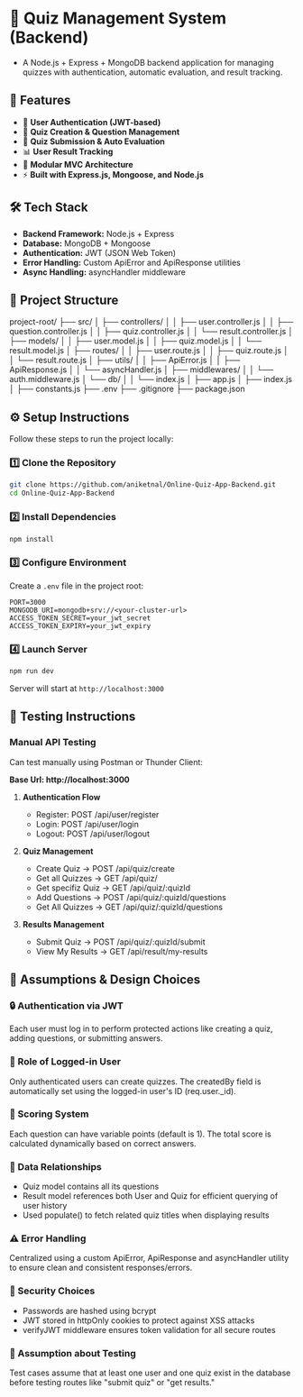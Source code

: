 # 🧠 Quiz Management System (Backend)

- A Node.js + Express + MongoDB backend application for managing quizzes with authentication,        automatic evaluation, and result tracking.

## 🚀 Features

- 👤 **User Authentication (JWT-based)**
- 🧾 **Quiz Creation & Question Management**
- 🧩 **Quiz Submission & Auto Evaluation**
- 📊 **User Result Tracking**
- 🧱 **Modular MVC Architecture**
- ⚡ **Built with Express.js, Mongoose, and Node.js**

## 🛠️ Tech Stack

- **Backend Framework:** Node.js + Express
- **Database:** MongoDB + Mongoose
- **Authentication:** JWT (JSON Web Token)
- **Error Handling:** Custom ApiError and ApiResponse utilities
- **Async Handling:** asyncHandler middleware

## 🧩 Project Structure

project-root/
├── src/
│   ├── controllers/
│   │   ├── user.controller.js
│   │   ├── question.controller.js
│   │   ├── quiz.controller.js
│   │   └── result.controller.js
│   ├── models/
│   │   ├── user.model.js
│   │   ├── quiz.model.js
│   │   └── result.model.js
│   ├── routes/
│   │   ├── user.route.js
│   │   ├── quiz.route.js
│   │   └── result.route.js
│   ├── utils/
│   │   ├── ApiError.js
│   │   ├── ApiResponse.js
│   │   └── asyncHandler.js
│   ├── middlewares/
│   │   └── auth.middleware.js
│   └── db/
│   │    └── index.js
│   ├── app.js
│   ├── index.js
│   ├── constants.js
├── .env
├── .gitignore
├── package.json

## ⚙️ Setup Instructions

Follow these steps to run the project locally:

### 1️⃣ Clone the Repository
```bash
git clone https://github.com/aniketnal/Online-Quiz-App-Backend.git
cd Online-Quiz-App-Backend
```

### 2️⃣ Install Dependencies
```bash
npm install
```

### 3️⃣ Configure Environment
Create a `.env` file in the project root:
```env
PORT=3000
MONGODB_URI=mongodb+srv://<your-cluster-url>
ACCESS_TOKEN_SECRET=your_jwt_secret
ACCESS_TOKEN_EXPIRY=your_jwt_expiry
```

### 4️⃣ Launch Server
```bash
npm run dev
```

Server will start at `http://localhost:3000`

## 🧪 Testing Instructions

### Manual API Testing
Can test manually using Postman or Thunder Client:

**Base Url: http://localhost:3000**

1. **Authentication Flow**
    - Register: POST /api/user/register
    - Login: POST /api/user/login
    - Logout: POST /api/user/logout

2. **Quiz Management**
    - Create Quiz → POST /api/quiz/create
    - Get all Quizzes -> GET /api/quiz/
    - Get specifiz Quiz -> GET /api/quiz/:quizId
    - Add Questions → POST /api/quiz/:quizId/questions
    - Get All Quizzes → GET /api/quiz/:quizId/questions

3. **Results Management** 
    - Submit Quiz → POST /api/quiz/:quizId/submit
    - View My Results → GET /api/result/my-results

## 🧩 Assumptions & Design Choices

### 🔒 Authentication via JWT
Each user must log in to perform protected actions like creating a quiz, adding questions, or submitting answers.

### 👤 Role of Logged-in User
Only authenticated users can create quizzes. The createdBy field is automatically set using the logged-in user's ID (req.user._id).

### 📝 Scoring System
Each question can have variable points (default is 1). The total score is calculated dynamically based on correct answers.

### 🔄 Data Relationships
- Quiz model contains all its questions
- Result model references both User and Quiz for efficient querying of user history
- Used populate() to fetch related quiz titles when displaying results

### ⚠️ Error Handling
Centralized using a custom ApiError, ApiResponse and asyncHandler utility to ensure clean and consistent responses/errors.

### 🔐 Security Choices
- Passwords are hashed using bcrypt
- JWT stored in httpOnly cookies to protect against XSS attacks
- verifyJWT middleware ensures token validation for all secure routes

### 🧪 Assumption about Testing
Test cases assume that at least one user and one quiz exist in the database before testing routes like "submit quiz" or "get results."

## 